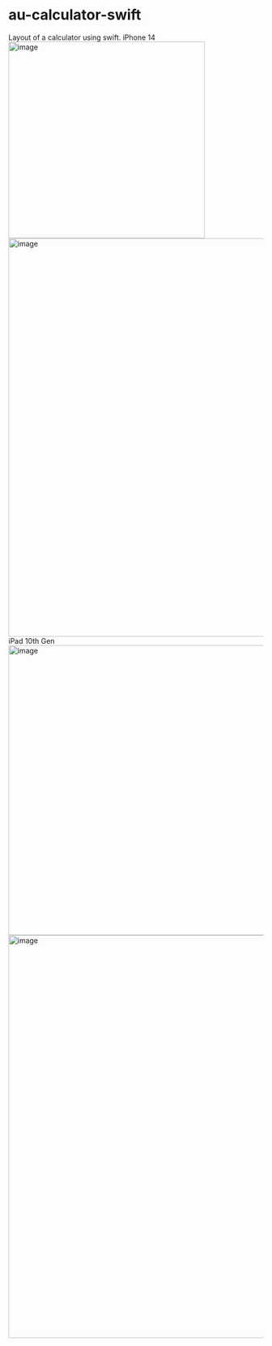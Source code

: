 # au-calculator-swift
Layout of a calculator using swift.
iPhone 14
<img width="388" alt="image" src="https://user-images.githubusercontent.com/64141019/215351106-938c09d3-83e4-467f-95c5-772488e73eff.png">
<img width="786" alt="image" src="https://user-images.githubusercontent.com/64141019/215351125-b7a9fb93-5f26-4d9a-adfd-540e124c749d.png">
iPad 10th Gen
<img width="572" alt="image" src="https://user-images.githubusercontent.com/64141019/215351242-f8eab98e-3783-45d8-b47f-5fe3cf5673f4.png">
<img width="795" alt="image" src="https://user-images.githubusercontent.com/64141019/215351257-02c1b73f-94f8-401a-a3fa-61a247eb7e55.png">
